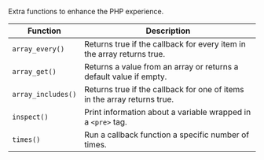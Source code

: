 Extra functions to enhance the PHP experience.

| Function | Description |
| -- | -- |
| `array_every()` | Returns true if the callback for every item in the array returns true. |
| `array_get()` | Returns a value from an array or returns a default value if empty. |
| `array_includes()` | Returns true if the callback for one of items in the array returns true. |
| `inspect()` | Print information about a variable wrapped in a `<pre>` tag. |
| `times()` | Run a callback function a specific number of times. |
